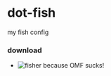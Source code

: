 # dot-fish
my fish config


### download 
- ![fisher because OMF sucks!](https://github.com/jorgebucaran/fisher)

